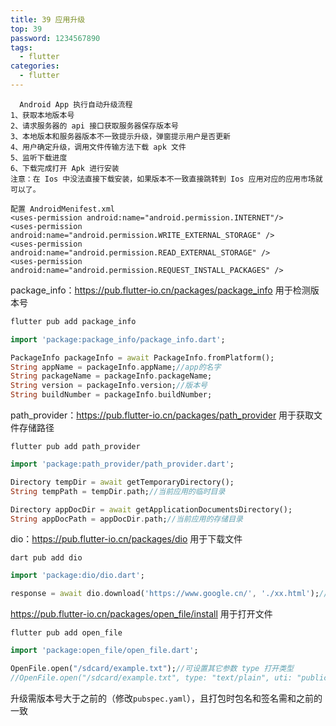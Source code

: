 ```yaml
---
title: 39 应用升级
top: 39
password: 1234567890
tags:
  - flutter
categories:
  - flutter
---
```


```
  Android App 执行自动升级流程
1、获取本地版本号
2、请求服务器的 api 接口获取服务器保存版本号
3、本地版本和服务器版本不一致提示升级，弹窗提示用户是否更新
4、用户确定升级，调用文件传输方法下载 apk 文件
5、监听下载进度
6、下载完成打开 Apk 进行安装
注意：在 Ios 中没法直接下载安装，如果版本不一致直接跳转到 Ios 应用对应的应用市场就
可以了。
```

```
配置 AndroidMenifest.xml
<uses-permission android:name="android.permission.INTERNET"/>
<uses-permission android:name="android.permission.WRITE_EXTERNAL_STORAGE" />
<uses-permission android:name="android.permission.READ_EXTERNAL_STORAGE" />
<uses-permission android:name="android.permission.REQUEST_INSTALL_PACKAGES" />
```

package_info：https://pub.flutter-io.cn/packages/package_info   用于检测版本号

```dart
flutter pub add package_info
```

```dart
import 'package:package_info/package_info.dart';

PackageInfo packageInfo = await PackageInfo.fromPlatform();
String appName = packageInfo.appName;//app的名字
String packageName = packageInfo.packageName;
String version = packageInfo.version;//版本号
String buildNumber = packageInfo.buildNumber;
```

path_provider：https://pub.flutter-io.cn/packages/path_provider  用于获取文件存储路径

```shell
flutter pub add path_provider
```

```dart
import 'package:path_provider/path_provider.dart';

Directory tempDir = await getTemporaryDirectory();
String tempPath = tempDir.path;//当前应用的临时目录

Directory appDocDir = await getApplicationDocumentsDirectory();
String appDocPath = appDocDir.path;//当前应用的存储目录
```

dio：https://pub.flutter-io.cn/packages/dio  用于下载文件

```shell
dart pub add dio
```

```dart
import 'package:dio/dio.dart';

response = await dio.download('https://www.google.cn/', './xx.html');//第二个参数为本地路径
```

https://pub.flutter-io.cn/packages/open_file/install   用于打开文件

```shell
flutter pub add open_file
```

```dart
import 'package:open_file/open_file.dart';

OpenFile.open("/sdcard/example.txt");//可设置其它参数 type 打开类型
//OpenFile.open("/sdcard/example.txt", type: "text/plain", uti: "public.plain-text"); 
```

升级需版本号大于之前的（修改`pubspec.yaml`），且打包时包名和签名需和之前的一致